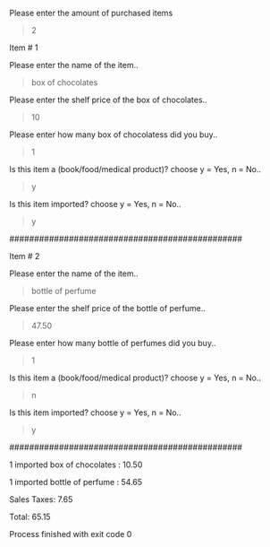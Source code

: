 Please enter the amount of purchased items  

>2  

Item # 1  

Please enter the name of the item..  

>box of chocolates  

Please enter the shelf price of the box of chocolates..  

>10  

Please enter how many box of chocolatess did you buy..  

>1  

Is this item a (book/food/medical product)? choose y = Yes, n = No..  

>y  

Is this item imported? choose y = Yes, n = No..  

>y  

###############################################  

Item # 2  

Please enter the name of the item..  

>bottle of perfume  

Please enter the shelf price of the bottle of perfume..  

>47.50  

Please enter how many bottle of perfumes did you buy..  

>1  

Is this item a (book/food/medical product)? choose y = Yes, n = No..  

>n  

Is this item imported? choose y = Yes, n = No..  

>y  

###############################################  

1 imported box of chocolates : 10.50   

1 imported bottle of perfume : 54.65   

Sales Taxes: 7.65   

Total: 65.15   


Process finished with exit code 0  

